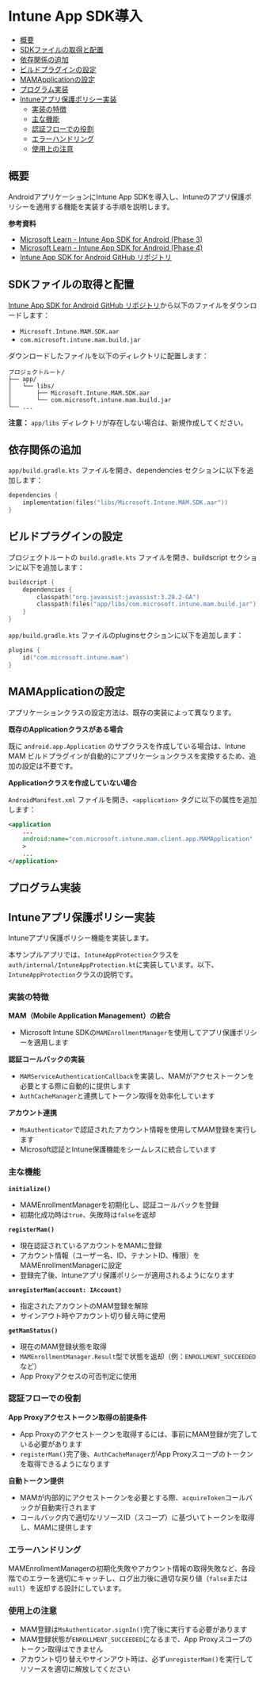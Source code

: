 <!-- omit in toc -->
# Intune App SDK導入

- [概要](#概要)
- [SDKファイルの取得と配置](#sdkファイルの取得と配置)
- [依存関係の追加](#依存関係の追加)
- [ビルドプラグインの設定](#ビルドプラグインの設定)
- [MAMApplicationの設定](#mamapplicationの設定)
- [プログラム実装](#プログラム実装)
- [Intuneアプリ保護ポリシー実装](#intuneアプリ保護ポリシー実装)
  - [実装の特徴](#実装の特徴)
  - [主な機能](#主な機能)
  - [認証フローでの役割](#認証フローでの役割)
  - [エラーハンドリング](#エラーハンドリング)
  - [使用上の注意](#使用上の注意)


## 概要

AndroidアプリケーションにIntune App SDKを導入し、Intuneのアプリ保護ポリシーを適用する機能を実装する手順を説明します。

**参考資料**

- [Microsoft Learn - Intune App SDK for Android (Phase 3)](https://learn.microsoft.com/ja-jp/intune/intune-service/developer/app-sdk-android-phase3)
- [Microsoft Learn - Intune App SDK for Android (Phase 4)](https://learn.microsoft.com/ja-jp/intune/intune-service/developer/app-sdk-android-phase4)
- [Intune App SDK for Android GitHub リポジトリ](https://github.com/microsoftconnect/ms-intune-app-sdk-android)

## SDKファイルの取得と配置

[Intune App SDK for Android GitHub リポジトリ](https://github.com/microsoftconnect/ms-intune-app-sdk-android)から以下のファイルをダウンロードします：

- `Microsoft.Intune.MAM.SDK.aar`
- `com.microsoft.intune.mam.build.jar`

ダウンロードしたファイルを以下のディレクトリに配置します：

```
プロジェクトルート/
├── app/
│   └── libs/
│       ├── Microsoft.Intune.MAM.SDK.aar
│       └── com.microsoft.intune.mam.build.jar
└── ...
```

**注意：** `app/libs` ディレクトリが存在しない場合は、新規作成してください。

## 依存関係の追加

`app/build.gradle.kts` ファイルを開き、dependencies セクションに以下を追加します：

```kotlin:app/build.gradle.kts
dependencies {
    implementation(files("libs/Microsoft.Intune.MAM.SDK.aar"))
}
```

## ビルドプラグインの設定

プロジェクトルートの `build.gradle.kts` ファイルを開き、buildscript セクションに以下を追加します：

```kotlin:build.gradle.kts
buildscript {
    dependencies {
        classpath("org.javassist:javassist:3.29.2-GA")
        classpath(files("app/libs/com.microsoft.intune.mam.build.jar"))
    }
}
```

`app/build.gradle.kts` ファイルのpluginsセクションに以下を追加します：

```kotlin:app/build.gradle.kts
plugins {
    id("com.microsoft.intune.mam")
}
```

## MAMApplicationの設定

アプリケーションクラスの設定方法は、既存の実装によって異なります。

**既存のApplicationクラスがある場合**

既に `android.app.Application` のサブクラスを作成している場合は、Intune MAM ビルドプラグインが自動的にアプリケーションクラスを変換するため、追加の設定は不要です。

**Applicationクラスを作成していない場合**

`AndroidManifest.xml` ファイルを開き、`<application>` タグに以下の属性を追加します：

```xml
<application
    ...
    android:name="com.microsoft.intune.mam.client.app.MAMApplication"
    >
    ...
</application>
```

## プログラム実装

## Intuneアプリ保護ポリシー実装

Intuneアプリ保護ポリシー機能を実装します。

本サンプルアプリでは、`IntuneAppProtection`クラスを`auth/internal/IntuneAppProtection.kt`に実装しています。以下、`IntuneAppProtection`クラスの説明です。

### 実装の特徴

**MAM（Mobile Application Management）の統合**
- Microsoft Intune SDKの`MAMEnrollmentManager`を使用してアプリ保護ポリシーを適用します

**認証コールバックの実装**
- `MAMServiceAuthenticationCallback`を実装し、MAMがアクセストークンを必要とする際に自動的に提供します
- `AuthCacheManager`と連携してトークン取得を効率化しています

**アカウント連携**
- `MsAuthenticator`で認証されたアカウント情報を使用してMAM登録を実行します
- Microsoft認証とIntune保護機能をシームレスに統合しています

### 主な機能

**`initialize()`**
- MAMEnrollmentManagerを初期化し、認証コールバックを登録
- 初期化成功時は`true`、失敗時は`false`を返却

**`registerMam()`**
- 現在認証されているアカウントをMAMに登録
- アカウント情報（ユーザー名、ID、テナントID、権限）をMAMEnrollmentManagerに設定
- 登録完了後、Intuneアプリ保護ポリシーが適用されるようになります

**`unregisterMam(account: IAccount)`**
- 指定されたアカウントのMAM登録を解除
- サインアウト時やアカウント切り替え時に使用

**`getMamStatus()`**
- 現在のMAM登録状態を取得
- `MAMEnrollmentManager.Result`型で状態を返却（例：`ENROLLMENT_SUCCEEDED`など）
- App Proxyアクセスの可否判定に使用

### 認証フローでの役割

**App Proxyアクセストークン取得の前提条件**
- App Proxyのアクセストークンを取得するには、事前にMAM登録が完了している必要があります
- `registerMam()`完了後、`AuthCacheManager`がApp Proxyスコープのトークンを取得できるようになります

**自動トークン提供**
- MAMが内部的にアクセストークンを必要とする際、`acquireToken`コールバックが自動実行されます
- コールバック内で適切なリソースID（スコープ）に基づいてトークンを取得し、MAMに提供します

### エラーハンドリング

MAMEnrollmentManagerの初期化失敗やアカウント情報の取得失敗など、各段階でのエラーを適切にキャッチし、ログ出力後に適切な戻り値（`false`または`null`）を返却する設計にしています。

### 使用上の注意

- MAM登録は`MsAuthenticator.signIn()`完了後に実行する必要があります
- MAM登録状態が`ENROLLMENT_SUCCEEDED`になるまで、App Proxyスコープのトークン取得はできません
- アカウント切り替えやサインアウト時は、必ず`unregisterMam()`を実行してリソースを適切に解放してください
